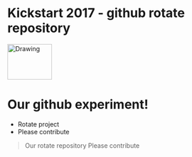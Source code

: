 # Kickstart 2017 - github rotate repository

<img src="http://downdetector.com/i/logo/Wix-Logo.png" alt="Drawing"  width="100" height="80"/>

# Our github experiment!
  - Rotate project
  - Please contribute 

> Our rotate repository
> Please contribute 


